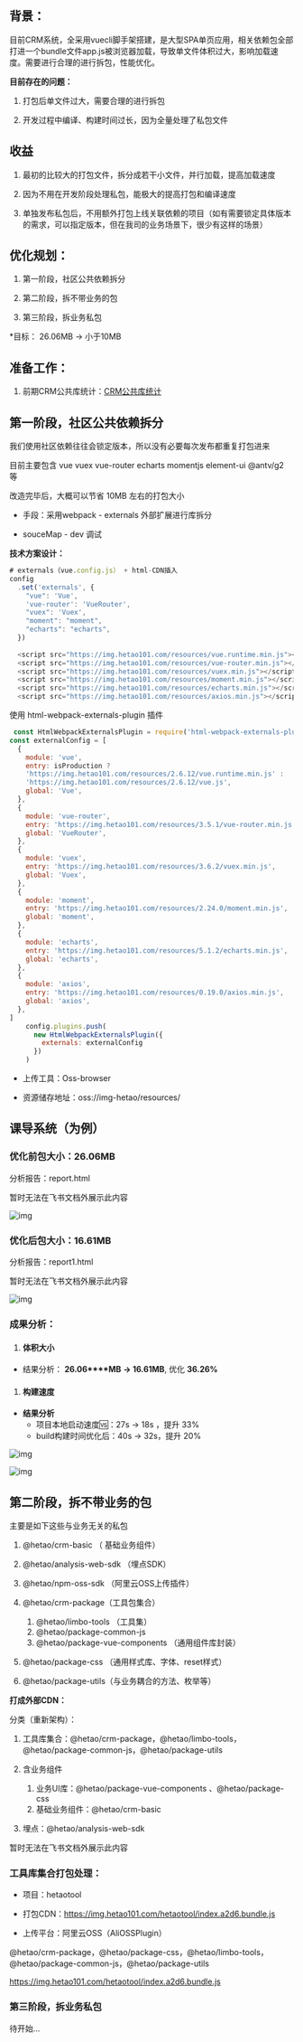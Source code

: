 ## 背景：

目前CRM系统，全采用vuecli脚手架搭建，是大型SPA单页应用，相关依赖包全部打进一个bundle文件app.js被浏览器加载，导致单文件体积过大，影响加载速度。需要进行合理的进行拆包，性能优化。

**目前存在的问题：**

1. 打包后单文件过大，需要合理的进行拆包

1. 开发过程中编译、构建时间过长，因为全量处理了私包文件

## 收益

1. 最初的比较大的打包文件，拆分成若干小文件，并行加载，提高加载速度

1. 因为不用在开发阶段处理私包，能极大的提高打包和编译速度

1. 单独发布私包后，不用额外打包上线关联依赖的项目（如有需要锁定具体版本的需求，可以指定版本，但在我司的业务场景下，很少有这样的场景）

## 优化规划：

1. 第一阶段，社区公共依赖拆分

1. 第二阶段，拆不带业务的包

1. 第三阶段，拆业务私包

*目标： 26.06MB ->  小于10MB

## 准备工作：

1. 前期CRM公共库统计：[CRM公共库统计](https://wrpnn3mat2.feishu.cn/wiki/wikcnhTax2zI3jLEZi7fApfEakc) 

## 第一阶段，社区公共依赖拆分

  我们使用社区依赖往往会锁定版本，所以没有必要每次发布都重复打包进来

  目前主要包含 vue vuex vue-router echarts momentjs element-ui @antv/g2 等

  改造完毕后，大概可以节省 10MB 左右的打包大小

- 手段：采用webpack - externals 外部扩展进行库拆分 

- souceMap - dev 调试

**技术方案设计：**

```JavaScript
# externals（vue.config.js） + html-CDN插入
config
  .set('externals', {
    "vue": 'Vue',
    'vue-router': 'VueRouter',
    "vuex": 'Vuex',
    "moment": "moment",
    "echarts": "echarts",
  })
  
  <script src="https://img.hetao101.com/resources/vue.runtime.min.js"></script>
  <script src="https://img.hetao101.com/resources/vue-router.min.js"></script>
  <script src="https://img.hetao101.com/resources/vuex.min.js"></script>
  <script src="https://img.hetao101.com/resources/moment.min.js"></script>
  <script src="https://img.hetao101.com/resources/echarts.min.js"></script>
  <script src="https://img.hetao101.com/resources/axios.min.js"></script>
```

使用 html-webpack-externals-plugin 插件

```JavaScript
 const HtmlWebpackExternalsPlugin = require('html-webpack-externals-plugin')
const externalConfig = [
  {
    module: 'vue',
    entry: isProduction ?
    'https://img.hetao101.com/resources/2.6.12/vue.runtime.min.js' :
    'https://img.hetao101.com/resources/2.6.12/vue.js',
    global: 'Vue',
  },
  {
    module: 'vue-router',
    entry: 'https://img.hetao101.com/resources/3.5.1/vue-router.min.js',
    global: 'VueRouter',
  },
  {
    module: 'vuex',
    entry: 'https://img.hetao101.com/resources/3.6.2/vuex.min.js',
    global: 'Vuex',
  },
  {
    module: 'moment',
    entry: 'https://img.hetao101.com/resources/2.24.0/moment.min.js',
    global: 'moment',
  },
  {
    module: 'echarts',
    entry: 'https://img.hetao101.com/resources/5.1.2/echarts.min.js',
    global: 'echarts',
  },
  {
    module: 'axios',
    entry: 'https://img.hetao101.com/resources/0.19.0/axios.min.js',
    global: 'axios',
  },
]
    config.plugins.push(
      new HtmlWebpackExternalsPlugin({
        externals: externalConfig
      })
    )
```

- 上传工具：Oss-browser 

- 资源储存地址：oss://img-hetao/resources/

## 课导系统（为例）

### 优化前包大小：26.06MB

分析报告：report.html

暂时无法在飞书文档外展示此内容

![img](https://wrpnn3mat2.feishu.cn/space/api/box/stream/download/asynccode/?code=ZTBjZTM4NDE4NjZlOTgxN2M5YWNiNGE0YWFiMzA1M2RfVVl6VVNXc1BDWVZrQW1pczlPbG90TEdVMm1BQjhPRlJfVG9rZW46Ym94Y25WdmdnT3lKVVliaE5CT3Rxd0FpMmNoXzE2Njc0NDYyNTM6MTY2NzQ0OTg1M19WNA)

### 优化后包大小：16.61MB

分析报告：report1.html

暂时无法在飞书文档外展示此内容

![img](https://wrpnn3mat2.feishu.cn/space/api/box/stream/download/asynccode/?code=Yjc5NmFmODgwNzY5ZWE2OGUxMjQ1NjIyZjhjNDBjYTFfUG5XUVNSR21sOThpZUtacXRoSkZDM29OM3JlNGk5em5fVG9rZW46Ym94Y25uQzA1ZjlPb1dPb2dnRzBMajVHMEVjXzE2Njc0NDYyNTM6MTY2NzQ0OTg1M19WNA)

### 成果分析：

1. #### 体积大小

- 结果分析： **26.06****MB** **-> 16.61MB**,  优化 **36.26%**

1. #### 构建速度

- **结果分析**
  - 项目本地启动速度🆚：27s -> 18s ，提升 33%
  - build构建时间优化后：40s ->  32s，提升 20%

![img](https://wrpnn3mat2.feishu.cn/space/api/box/stream/download/asynccode/?code=YzhkY2NlZWQwM2U3ODc2YWNkOGRkZWY5ZjgwNWNhNzBfMzlCb3RiWXRXOW1XdkJGelZLdVQ5bVIyc2lRRkF4QzJfVG9rZW46Ym94Y256SHRBR1diSjVrcmRqcDVQM0xQdFlHXzE2Njc0NDYyNTM6MTY2NzQ0OTg1M19WNA)

![img](https://wrpnn3mat2.feishu.cn/space/api/box/stream/download/asynccode/?code=ZWJmNzY3YzUyZGM5YTRjODFhMzAzNTAxZTUxODVkZDJfMFBuNmVqSG5TTnZsMXlNR0hwTmpxNmlkYW12YkxJbG1fVG9rZW46Ym94Y24zbTdaeG1tZXdpUlU0RlNDcUh0b21jXzE2Njc0NDYyNTM6MTY2NzQ0OTg1M19WNA)

## 第二阶段，拆不带业务的包

主要是如下这些与业务无关的私包

1. @hetao/crm-basic  （ 基础业务组件）

1. @hetao/analysis-web-sdk （埋点SDK）

1. @hetao/npm-oss-sdk  （阿里云OSS上传插件）

1. @hetao/crm-package（工具包集合）
   1. @hetao/limbo-tools  （工具集）
   2. @hetao/package-common-js
   3. @hetao/package-vue-components （通用组件库封装）

1. @hetao/package-css （通用样式库、字体、reset样式）

1. @hetao/package-utils（与业务耦合的方法、枚举等）

**打成外部****CDN****：**

分类（重新架构）：

1. 工具库集合：@hetao/crm-package，@hetao/limbo-tools，@hetao/package-common-js，@hetao/package-utils

1. 含业务组件
   1. 业务UI库：@hetao/package-vue-components 、@hetao/package-css
   2. 基础业务组件：@hetao/crm-basic 

1. 埋点：@hetao/analysis-web-sdk 

暂时无法在飞书文档外展示此内容

### 工具库集合打包处理：

- 项目：hetaotool

- 打包CDN：https://img.hetao101.com/hetaotool/index.a2d6.bundle.js

- 上传平台：阿里云OSS（AliOSSPlugin）

@hetao/crm-package，@hetao/package-css，@hetao/limbo-tools，@hetao/package-common-js，@hetao/package-utils

https://img.hetao101.com/hetaotool/index.a2d6.bundle.js

### 第三阶段，拆业务私包

待开始...